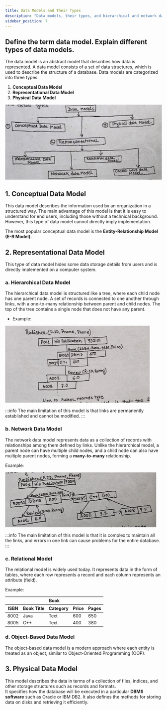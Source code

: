 ```yaml
---
title: Data Models and Their Types
description: "Data models, their types, and hierarchical and network data models."
sidebar_position: 7
---
```


## Define the term data model. Explain different types of data models.

The data model is an abstract model that describes how data is represented. A data model consists of a set of data structures, which is used to describe the structure of a database. Data models are categorized into three types:

1. **Conceptual Data Model**
2. **Representational Data Model**
3. **Physical Data Model**

![Data model](./assets/data-model.png)

## 1. Conceptual Data Model

This data model describes the information used by an organization in a structured way. The main advantage of this model is that it is easy to understand for end users, including those without a technical background. However, this type of data model cannot directly imply implementation.

The most popular conceptual data model is the **Entity-Relationship Model (E-R Model).**


## 2. Representational Data Model

This type of data model hides some data storage details from users and is directly implemented on a computer system.


### a. Hierarchical Data Model

The hierarchical data model is structured like a tree, where each child node has one parent node. A set of records is connected to one another through links, with a one-to-many relationship between parent and child nodes. The top of the tree contains a single node that does not have any parent.

- Example:

![Hierarchical-data-model](./assets/Hierarchical-data-model.png)

:::info
The main limitation of this model is that links are permanently established and cannot be modified.
:::


### b. Network Data Model

The network data model represents data as a collection of records with relationships among them defined by links. Unlike the hierarchical model, a parent node can have multiple child nodes, and a child node can also have multiple parent nodes, forming a **many-to-many** relationship.

Example:

![network-data-model](./assets/network-data-model.png)

:::info
The main limitation of this model is that it is complex to maintain all the links, and errors in one link can cause problems for the entire database.
:::


### c. Relational Model

The relational model is widely used today. It represents data in the form of tables, where each row represents a record and each column represents an attribute (field).

Example:

<table>
    <thead>
        <tr>
            <th colspan="5">Book</th>
        </tr>
        <tr>
            <th>ISBN</th>
            <th>Book Title</th>
            <th>Category</th>
            <th>Price</th>
            <th>Pages</th>
        </tr>
    </thead>
    <tbody>
        <tr>
            <td>8002</td>
            <td>Java</td>
            <td>Text</td>
            <td>600</td>
            <td>650</td>
        </tr>
        <tr>
            <td>8005</td>
            <td>C++</td>
            <td>Text</td>
            <td>400</td>
            <td>380</td>
        </tr>
    </tbody>
</table>


### d. Object-Based Data Model

The object-based data model is a modern approach where each entity is treated as an object, similar to Object-Oriented Programming (OOP).


## 3. Physical Data Model

This model describes the data in terms of a collection of files, indices, and other storage structures such as records and formats.  
It specifies how the database will be executed in a particular **DBMS software** such as Oracle or IBM DB2. It also defines the methods for storing data on disks and retrieving it efficiently.
